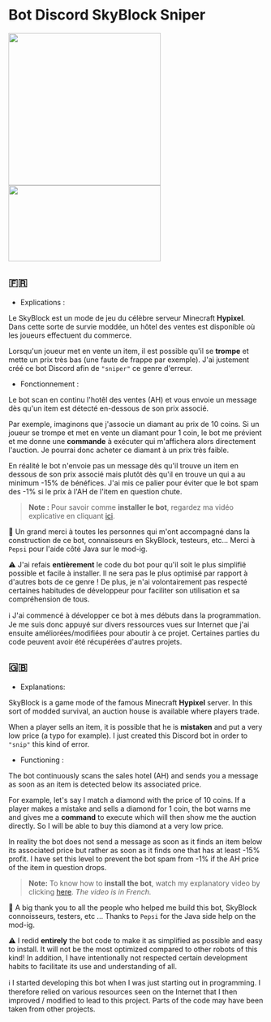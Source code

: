 # Bot Discord SkyBlock Sniper

<img src="https://user-images.githubusercontent.com/85808136/130417540-74fce1ae-a0ac-4e90-bd91-376b37c3ba30.png" width="300" height="300">
<img src="https://i.imgur.com/XZYsiq3.png" width="300" height="150">

## 🇫🇷
- Explications :

Le SkyBlock est un mode de jeu du célèbre serveur Minecraft **Hypixel**. Dans cette sorte de survie moddée, un hôtel des ventes est disponible où les joueurs effectuent du commerce.

Lorsqu'un joueur met en vente un item, il est possible qu'il se **trompe** et mette un prix très bas (une faute de frappe par exemple). J'ai justement créé ce bot Discord afin de `"sniper"` ce genre d'erreur.

- Fonctionnement :

Le bot scan en continu l'hotêl des ventes (AH) et vous envoie un message dès qu'un item est détecté en-dessous de son prix associé.

Par exemple, imaginons que j'associe un diamant au prix de 10 coins. Si un joueur se trompe et met en vente un diamant pour 1 coin, le bot me prévient et me donne une **commande** à exécuter qui m'affichera alors directement l'auction. Je pourrai donc acheter ce diamant à un prix très faible.

En réalité le bot n'envoie pas un message dès qu'il trouve un item en dessous de son prix associé mais plutôt dès qu'il en trouve un qui a au minimum -15% de bénéfices. J'ai mis ce palier pour éviter que le bot spam des -1% si le prix à l'AH de l'item en question chute.

> **Note :** Pour savoir comme **installer le bot**, regardez ma vidéo explicative en cliquant  [ici](http://youtube.com/).

🤝 Un grand merci à toutes les personnes qui m'ont accompagné dans la construction de ce bot, connaisseurs en SkyBlock, testeurs, etc... Merci à `Pepsi` pour l'aide côté Java sur le mod-ig.

⚠️ J'ai refais **entièrement** le code du bot pour qu'il soit le plus simplifié possible et facile à installer. Il ne sera pas le plus optimisé par rapport à d'autres bots de ce genre ! De plus, je n'ai volontairement pas respecté certaines habitudes de développeur pour faciliter son utilisation et sa compréhension de tous.

ℹ J'ai commencé à développer ce bot à mes débuts dans la programmation. Je me suis donc appuyé sur divers ressources vues sur Internet que j'ai ensuite améliorées/modifiées pour aboutir à ce projet. Certaines parties du code peuvent avoir été récupérées d'autres projets.

## 🇬🇧 
- Explanations:

SkyBlock is a game mode of the famous Minecraft **Hypixel** server. In this sort of modded survival, an auction house is available where players trade.

When a player sells an item, it is possible that he is **mistaken** and put a very low price (a typo for example). I just created this Discord bot in order to `"snip"` this kind of error.

- Functioning :

The bot continuously scans the sales hotel (AH) and sends you a message as soon as an item is detected below its associated price.

For example, let's say I match a diamond with the price of 10 coins. If a player makes a mistake and sells a diamond for 1 coin, the bot warns me and gives me a **command** to execute which will then show me the auction directly. So I will be able to buy this diamond at a very low price.

In reality the bot does not send a message as soon as it finds an item below its associated price but rather as soon as it finds one that has at least -15% profit. I have set this level to prevent the bot spam from -1% if the AH price of the item in question drops.

> **Note:** To know how to **install the bot**, watch my explanatory video by clicking [here](http://youtube.com/). *The video is in French.*

🤝 A big thank you to all the people who helped me build this bot, SkyBlock connoisseurs, testers, etc ... Thanks to `Pepsi` for the Java side help on the mod-ig.

⚠️ I redid **entirely** the bot code to make it as simplified as possible and easy to install. It will not be the most optimized compared to other robots of this kind! In addition, I have intentionally not respected certain development habits to facilitate its use and understanding of all.

ℹ I started developing this bot when I was just starting out in programming. I therefore relied on various resources seen on the Internet that I then improved / modified to lead to this project. Parts of the code may have been taken from other projects.
